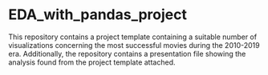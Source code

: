 # EDA_with_pandas_project

This repository contains a project template containing a suitable number of visualizations concerning the most successful movies during the 2010-2019 era.
Additionally, the repository contains a presentation file showing the analysis found from the project template attached.
